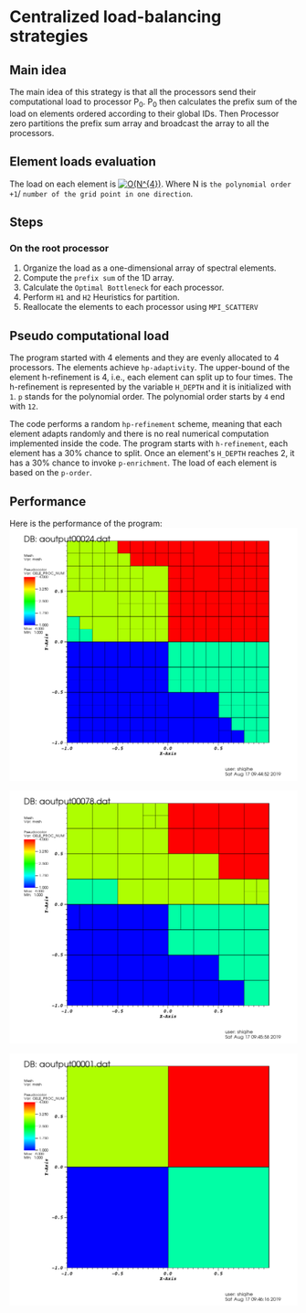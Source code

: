 # Centralized load-balancing strategies

## Main idea
The main idea of this strategy is that all the processors send their computational load to processor P<sub>0</sub>. 
P<sub>0</sub> then calculates the prefix sum of the load on elements ordered according to their global IDs. Then Processor zero
partitions the prefix sum array and broadcast the array to all the processors.  

## Element loads evaluation
The load on each element is
<a href="https://www.codecogs.com/eqnedit.php?latex=O(N^{4})" target="_blank"><img src="https://latex.codecogs.com/gif.latex?O(N^{4})" title="O(N^{4})" /></a>.
Where N is `the polynomial order +1`/ `number of the grid point in one direction`.  

## Steps
### On the root processor
1. Organize the load as a one-dimensional array of spectral elements. 
2. Compute the `prefix sum` of the 1D array.
3. Calculate the `Optimal Bottleneck` for each processor. 
4. Perform `H1` and `H2` Heuristics for partition. 
5. Reallocate the elements to each processor using `MPI_SCATTERV`

## Pseudo computational load
The program started with 4 elements and they are evenly allocated to 4 processors. The elements achieve `hp-adaptivity`. 
The upper-bound of the element h-refinement is 4, i.e., each element can split up to four times. The h-refinement is represented by
the variable `H_DEPTH` and it is initialized with `1`. `p` stands for the polynomial order. The polynomial order starts by `4` end with `12`. 

The code performs a random `hp-refinement` scheme, meaning that each element adapts randomly and there is no real numerical computation implemented inside the code. The program starts with `h-refinement`, each element has a 30% chance to split. Once an element's `H_DEPTH` reaches 2, it has a 30% chance to invoke `p-enrichment`. The load of each element is based on the `p-order`.

## Performance
 Here is the performance of the program:
 ![Image of performance1](https://github.com/ShiqiHe000/Centralized-repartition/blob/master/pic/visit0000.png)
 
 ![Image of performance2](https://github.com/ShiqiHe000/Centralized-repartition/blob/master/pic/visit0002.png)
  
 ![Image of performance3](https://github.com/ShiqiHe000/Centralized-repartition/blob/master/pic/visit0003.png)

